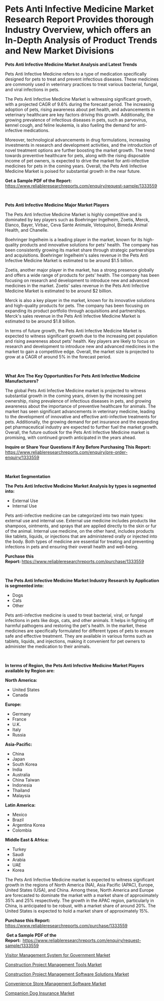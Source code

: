 <p><h1>Pets Anti Infective Medicine Market Research Report Provides thorough Industry Overview, which offers an In-Depth Analysis of Product Trends and New Market Divisions</h1></p><p><strong>Pets Anti Infective Medicine Market Analysis and Latest Trends</strong></p>
<p><p>Pets Anti Infective Medicine refers to a type of medication specifically designed for pets to treat and prevent infectious diseases. These medicines are commonly used in veterinary practices to treat various bacterial, fungal, and viral infections in pets.</p><p>The Pets Anti Infective Medicine Market is witnessing significant growth, with a projected CAGR of 9.6% during the forecast period. The increasing adoption of pets, rising awareness about pet health, and advancements in veterinary healthcare are key factors driving this growth. Additionally, the growing prevalence of infectious diseases in pets, such as parvovirus, kennel cough, and feline leukemia, is also fueling the demand for anti-infective medications.</p><p>Moreover, technological advancements in drug formulations, increasing investments in research and development activities, and the introduction of novel treatment options are further boosting the market growth. The trend towards preventive healthcare for pets, along with the rising disposable income of pet owners, is expected to drive the market for anti-infective medicines for pets in the coming years. Overall, the Pets Anti Infective Medicine Market is poised for substantial growth in the near future.</p></p>
<p><strong>Get a Sample PDF of the Report:&nbsp;</strong> <a href="https://www.reliableresearchreports.com/enquiry/request-sample/1333559">https://www.reliableresearchreports.com/enquiry/request-sample/1333559</a></p>
<p>&nbsp;</p>
<p><strong>Pets Anti Infective Medicine Major Market Players</strong></p>
<p><p>The Pets Anti Infective Medicine Market is highly competitive and is dominated by key players such as Boehringer Ingelheim, Zoetis, Merck, Elanco, Bayer, Virbac, Ceva Sante Animale, Vetoquinol, Bimeda Animal Health, and Chanelle. </p><p>Boehringer Ingelheim is a leading player in the market, known for its high-quality products and innovative solutions for pets' health. The company has been consistently growing its market share through strategic partnerships and acquisitions. Boehringer Ingelheim's sales revenue in the Pets Anti Infective Medicine Market is estimated to be around $1.5 billion.</p><p>Zoetis, another major player in the market, has a strong presence globally and offers a wide range of products for pets' health. The company has been focusing on research and development to introduce new and advanced medicines in the market. Zoetis' sales revenue in the Pets Anti Infective Medicine Market is estimated to be around $2 billion.</p><p>Merck is also a key player in the market, known for its innovative solutions and high-quality products for pets. The company has been focusing on expanding its product portfolio through acquisitions and partnerships. Merck's sales revenue in the Pets Anti Infective Medicine Market is estimated to be around $1.8 billion.</p><p>In terms of future growth, the Pets Anti Infective Medicine Market is expected to witness significant growth due to the increasing pet population and rising awareness about pets' health. Key players are likely to focus on research and development to introduce new and advanced medicines in the market to gain a competitive edge. Overall, the market size is projected to grow at a CAGR of around 5% in the forecast period.</p></p>
<p>&nbsp;</p>
<p><strong>What Are The Key Opportunities For Pets Anti Infective Medicine Manufacturers?</strong></p>
<p><p>The global Pets Anti Infective Medicine market is projected to witness substantial growth in the coming years, driven by the increasing pet ownership, rising prevalence of infectious diseases in pets, and growing awareness about the importance of preventive healthcare for animals. The market has seen significant advancements in veterinary medicine, leading to the development of innovative and effective anti-infective treatments for pets. Additionally, the growing demand for pet insurance and the expanding pet pharmaceutical industry are expected to further fuel the market growth. Overall, the future outlook for the Pets Anti Infective Medicine market is promising, with continued growth anticipated in the years ahead.</p></p>
<p><strong>Inquire or Share Your Questions If Any Before Purchasing This Report:</strong> <a href="https://www.reliableresearchreports.com/enquiry/pre-order-enquiry/1333559">https://www.reliableresearchreports.com/enquiry/pre-order-enquiry/1333559</a></p>
<p>&nbsp;</p>
<p><strong>Market Segmentation</strong></p>
<p><strong>The Pets Anti Infective Medicine Market Analysis by types is segmented into:</strong></p>
<p><ul><li>External Use</li><li>Internal Use</li></ul></p>
<p><p>Pets anti-infective medicine can be categorized into two main types: external use and internal use. External use medicine includes products like shampoos, ointments, and sprays that are applied directly to the skin or fur of the animal. Internal use medicine, on the other hand, includes products like tablets, liquids, or injections that are administered orally or injected into the body. Both types of medicine are essential for treating and preventing infections in pets and ensuring their overall health and well-being.</p></p>
<p><strong>Purchase this Report:&nbsp;</strong><a href="https://www.reliableresearchreports.com/purchase/1333559">https://www.reliableresearchreports.com/purchase/1333559</a></p>
<p>&nbsp;</p>
<p><strong>The Pets Anti Infective Medicine Market Industry Research by Application is segmented into:</strong></p>
<p><ul><li>Dogs</li><li>Cats</li><li>Other</li></ul></p>
<p><p>Pets anti-infective medicine is used to treat bacterial, viral, or fungal infections in pets like dogs, cats, and other animals. It helps in fighting off harmful pathogens and restoring the pet's health. In the market, these medicines are specifically formulated for different types of pets to ensure safe and effective treatment. They are available in various forms such as tablets, liquids, and injections, making it convenient for pet owners to administer the medication to their animals.</p></p>
<p>&nbsp;</p>
<p><strong>In terms of Region, the Pets Anti Infective Medicine Market Players available by Region are:</strong></p>
<p>
    <p> <strong> North America: </strong>
        <ul>
            <li>United States</li>
            <li>Canada</li>
        </ul>
        </p> 
    <p> <strong> Europe: </strong>
        <ul>
            <li>Germany</li>
            <li>France</li>
            <li>U.K.</li>
            <li>Italy</li>
            <li>Russia</li>
        </ul>
        </p> 
    <p> <strong> Asia-Pacific: </strong>
        <ul>
            <li>China</li>
            <li>Japan</li>
            <li>South Korea</li>
            <li>India</li>
            <li>Australia</li>
            <li>China Taiwan</li>
            <li>Indonesia</li>
            <li>Thailand</li>
            <li>Malaysia</li>
        </ul>
        </p> 
    <p> <strong> Latin America: </strong>
        <ul>
            <li>Mexico</li>
            <li>Brazil</li>
            <li>Argentina Korea</li>
            <li>Colombia</li>
        </ul>
        </p> 
    <p> <strong> Middle East & Africa: </strong>
        <ul>
            <li>Turkey</li>
            <li>Saudi</li>
            <li>Arabia</li>
            <li>UAE</li>
            <li>Korea</li>
        </ul>
    </p>
    </p>
<p><p>The Pets Anti Infective Medicine market is expected to witness significant growth in the regions of North America (NA), Asia Pacific (APAC), Europe, United States (USA), and China. Among these, North America and Europe are forecasted to dominate the market with a market share of approximately 35% and 25% respectively. The growth in the APAC region, particularly in China, is anticipated to be robust, with a market share of around 20%. The United States is expected to hold a market share of approximately 15%.</p></p>
<p><strong>Purchase this Report: </strong><a href="https://www.reliableresearchreports.com/purchase/1333559">https://www.reliableresearchreports.com/purchase/1333559</a></p>
<p>&nbsp;<strong>Get a Sample PDF of the Report:&nbsp;&nbsp;</strong><a href="https://www.reliableresearchreports.com/enquiry/request-sample/1333559">https://www.reliableresearchreports.com/enquiry/request-sample/1333559</a></p>
<p><strong></strong></p>
<p><p><a href="https://medium.com/@julianichols11972/visitor-management-system-for-government-nbsp-market-focuses-on-market-share-size-and-projected-c3b7a4456101">Visitor Management System for Government Market</a></p><p><a href="https://medium.com/@henrywheeler53/construction-project-management-tools-nbsp-market-focuses-on-market-share-size-and-projected-d4a8a2b17445">Construction Project Management Tools Market</a></p><p><a href="https://medium.com/@henrywheeler53/construction-project-management-software-solutions-market-insight-market-trends-growth-4e801ead3d30">Construction Project Management Software Solutions Market</a></p><p><a href="https://medium.com/@henrywheeler53/convenience-store-management-software-nbsp-market-focuses-on-market-share-size-and-projected-fa4ca254f529">Convenience Store Management Software Market</a></p><p><a href="https://medium.com/@dexterhayes2023/companion-dog-insurance-market-outlook-industry-overview-and-forecast-2024-to-2031-3d9734c8eb4f">Companion Dog Insurance Market</a></p></p>